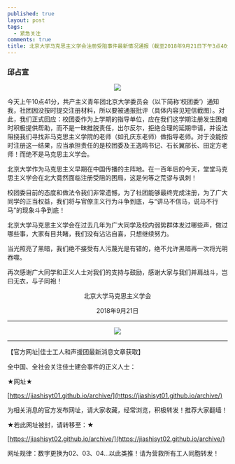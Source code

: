 ```yaml
---
published: true
layout: post
tags:
  - 紧急关注
comments: true
title: 北京大学马克思主义学会注册受阻事件最新情况通报（截至2018年9月21日下午3点40分）
---
```


### 邱占宣

<p align="center"> <img src="https://files.catbox.moe/h8f3bi.jpg"> </p>


今天上午10点41分，共产主义青年团北京大学委员会（以下简称‘校团委’）通知我，社团因没按时提交注册材料，所以要被通报批评（具体内容见短信截图）。对此，我们正式回应：校团委作为上学期的指导单位，应在我们这学期注册发生困难时积极提供帮助，而不是一昧推脱责任，出尔反尔，拒绝合理的延期申请，并设法阻挠我们寻找非马克思主义学院的老师（如孔庆东老师）做指导老师。对于没能按时注册这一结果，应当承担责任的是校团委及王逸鸣书记、石长翼部长、田定方老师！而绝不是马克思主义学会。

北京大学作为马克思主义早期在中国传播的主阵地。在一百年后的今天，堂堂马克思主义学会在北大竟然面临注册受阻的困局，这是何等之荒谬与讽刺！

校团委目前的态度和做法令我们非常遗憾，为了社团能够最终完成注册，为了广大同学的正当权益，我们将与官僚主义行为斗争到底，与“讲马不信马，说马不行马”的现象斗争到底！

北京大学马克思主义学会在过去几年为广大同学及校内弱势群体发过哪些声，做过哪些事，大家有目共睹，我们没有沾沾自喜，只想继续努力。

当光照亮了黑暗，我们绝不接受有人污蔑光是有错的，绝不允许黑暗再一次将光明吞噬。

再次感谢广大同学和正义人士对我们的支持与鼓励，感谢大家与我们并肩战斗，岂曰无衣，与子同袍！

<p align="center">北京大学马克思主义学会</p>

<p align="center">2018年9月21日</p>

---

<p align="center"> <img src="https://files.catbox.moe/l56dnp.jpg"> </p>

---

【官方网址|佳士工人和声援团最新消息文章获取】

全中国、全社会关注佳士建会事件的正义人士：

★网址★

[https://jiashisyt01.github.io/archive/](https://jiashisyt01.github.io/archive/)

为相关消息的官方发布网址，请大家收藏，经常浏览，积极转发！推荐大家翻墙！

★若此网址被封，请转移至：★

[https://jiashisyt02.github.io/archive/](https://jiashisyt02.github.io/archive/)

网址规律：数字更换为02、03、04...以此类推！请为营救所有工人同胞转发！
